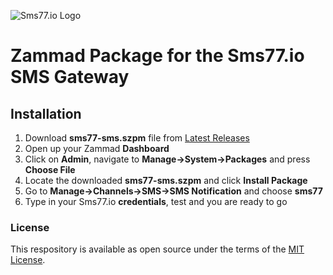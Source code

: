 ![Sms77.io Logo](https://www.sms77.io/wp-content/uploads/2019/07/sms77-Logo-400x79.png "sms77")

# Zammad Package for the Sms77.io SMS Gateway

## Installation

1. Download **sms77-sms.szpm** file from [Latest Releases](https://github.com/sms77io/zammad/releases/latest "Latest Releases")
2. Open up your Zammad **Dashboard**
2. Click on **Admin**, navigate to **Manage->System->Packages** and press **Choose File**
3. Locate the downloaded **sms77-sms.szpm** and click **Install Package**
4. Go to **Manage->Channels->SMS->SMS Notification** and choose **sms77**
5. Type in your Sms77.io **credentials**, test and you are ready to go

### License

This respository is available as open source under the terms of the [MIT License](https://opensource.org/licenses/MIT).
